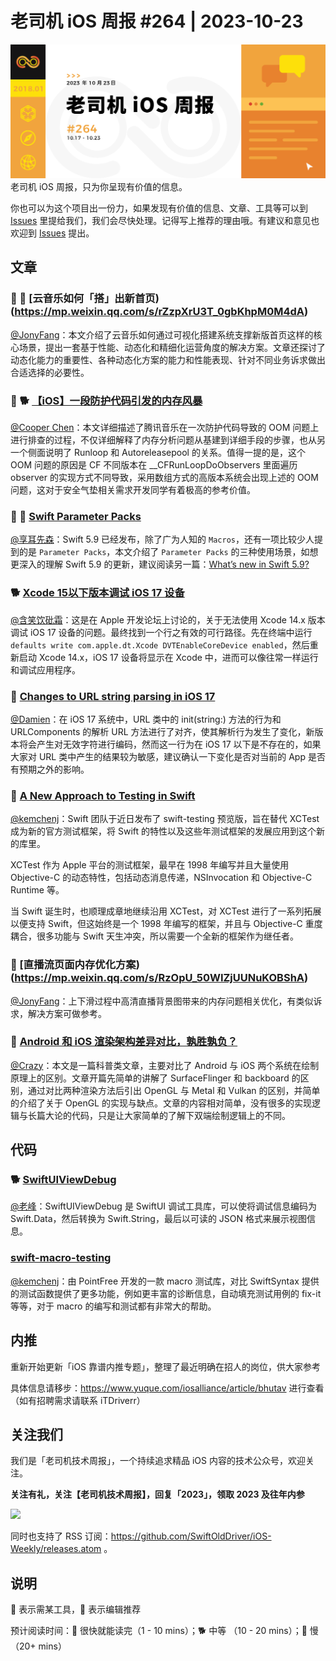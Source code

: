 # 老司机 iOS 周报 #264 | 2023-10-23

![ios-weekly](https://github.com/SwiftOldDriver/iOS-Weekly/blob/master/assets/weekly-header/264.png?raw=true)
老司机 iOS 周报，只为你呈现有价值的信息。

你也可以为这个项目出一份力，如果发现有价值的信息、文章、工具等可以到 [Issues](https://github.com/SwiftOldDriver/iOS-Weekly/issues) 里提给我们，我们会尽快处理。记得写上推荐的理由哦。有建议和意见也欢迎到 [Issues](https://github.com/SwiftOldDriver/iOS-Weekly/issues) 提出。

## 文章

### 🌟 🐎 [云音乐如何「搭」出新首页)(https://mp.weixin.qq.com/s/rZzpXrU3T_0gbKhpM0M4dA)

[@JonyFang](https://github.com/JonyFang)：本文介绍了云音乐如何通过可视化搭建系统支撑新版首页这样的核心场景，提出一套基于性能、动态化和精细化运营角度的解决方案。文章还探讨了动态化能力的重要性、各种动态化方案的能力和性能表现、针对不同业务诉求做出合适选择的必要性。

### 🌟 🐕 [【iOS】一段防护代码引发的内存风暴](https://mp.weixin.qq.com/s/zgwciJibBxyrA_wT2-w3QQ)

[@Cooper Chen](https://github.com/cjlcooper)：本文详细描述了腾讯音乐在一次防护代码导致的 OOM 问题上进行排查的过程，不仅详细解释了内存分析问题从基建到详细手段的步骤，也从另一个侧面说明了 Runloop 和 Autoreleasepool 的关系。值得一提的是，这个 OOM 问题的原因是 CF 不同版本在 __CFRunLoopDoObservers 里面遍历 observer 的实现方式不同导致，采用数组方式的高版本系统会出现上述的 OOM 问题，这对于安全气垫相关需求开发同学有着极高的参考价值。

### 🌟 🐢 [Swift Parameter Packs](https://paul-samuels.com/blog/2023/09/29/swift-parameter-packs/)

[@享耳先森](https://github.com/iblacksun)：Swift 5.9 已经发布，除了广为人知的 `Macros`，还有一项比较少人提到的是 `Parameter Packs`，本文介绍了 `Parameter Packs` 的三种使用场景，如想更深入的理解 Swift 5.9 的更新，建议阅读另一篇：[What’s new in Swift 5.9?](https://www.hackingwithswift.com/articles/258/whats-new-in-swift-5-9)

### 🐕 [Xcode 15以下版本调试 iOS 17 设备](https://developer.apple.com/forums/thread/730947?answerId=758061022#758061022)

[@含笑饮砒霜](https://weibo.com/chinafishnews/)：这是在 Apple 开发论坛上讨论的，关于无法使用 Xcode 14.x 版本调试 iOS 17 设备的问题。最终找到一个行之有效的可行路径。先在终端中运行 `defaults write com.apple.dt.Xcode DVTEnableCoreDevice enabled`，然后重新启动 Xcode 14.x，iOS 17 设备将显示在 Xcode 中，进而可以像往常一样运行和调试应用程序。

### 🐎 [Changes to URL string parsing in iOS 17](https://augmentedcode.io/2023/10/02/changes-to-url-string-parsing-in-ios-17/)

[@Damien](https://github.com/ZengyiMa)：在 iOS 17 系统中，URL 类中的 init(string:) 方法的行为和 URLComponents 的解析 URL 方法进行了对齐，使其解析行为发生了变化，新版本将会产生对无效字符进行编码，然而这一行为在 iOS 17 以下是不存在的，如果大家对 URL 类中产生的结果较为敏感，建议确认一下变化是否对当前的 App 是否有预期之外的影响。

### 🐎 [A New Approach to Testing in Swift](https://forums.swift.org/t/a-new-approach-to-testing-in-swift/67425)

[@kemchenj](https://kemchenj.github.io/)：Swift 团队于近日发布了 swift-testing 预览版，旨在替代 XCTest 成为新的官方测试框架，将 Swift 的特性以及这些年测试框架的发展应用到这个新的库里。

XCTest 作为 Apple 平台的测试框架，最早在 1998 年编写并且大量使用 Objective-C 的动态特性，包括动态消息传递，NSInvocation 和 Objective-C Runtime 等。

当 Swift 诞生时，也顺理成章地继续沿用 XCTest，对 XCTest 进行了一系列拓展以便支持 Swift，但这始终是一个 1998 年编写的框架，并且与 Objective-C 重度耦合，很多功能与 Swift 天生冲突，所以需要一个全新的框架作为继任者。


### 🐎 [直播流⻚⾯内存优化⽅案)(https://mp.weixin.qq.com/s/RzOpU_50WIZjUUNuKOBShA)

[@JonyFang](https://github.com/JonyFang)：上下滑过程中高清直播背景图带来的内存问题相关优化，有类似诉求，解决方案可做参考。

### 🐎 [Android 和 iOS 渲染架构差异对比，孰胜孰负？](https://mp.weixin.qq.com/s/5s11skxtI5FHVTa3ZuqQ7g)

[@Crazy](https://github.com/jiyan135960)：本文是一篇科普类文章，主要对比了 Android 与 iOS 两个系统在绘制原理上的区别。文章开篇先简单的讲解了 SurfaceFlinger 和 backboard 的区别，通过对比两种渲染方法后引出 OpenGL 与 Metal 和 Vulkan 的区别，并简单的介绍了关于 OpenGL 的实现与缺点。文章的内容相对简单，没有很多的实现逻辑与长篇大论的代码，只是让大家简单的了解下双端绘制逻辑上的不同。

## 代码

### 🐕 [SwiftUIViewDebug](https://github.com/Kyle-Ye/SwiftUIViewDebug#swiftuiviewdebug)

[@老峰](https://github.com/gesantung)：SwiftUIViewDebug 是 SwiftUI 调试工具库，可以使将调试信息编码为 Swift.Data，然后转换为 Swift.String，最后以可读的 JSON 格式来展示视图信息。

### [swift-macro-testing](https://github.com/pointfreeco/swift-macro-testing)

[@kemchenj](https://kemchenj.github.io/)：由 PointFree 开发的一款 macro 测试库，对比 SwiftSyntax 提供的测试函数提供了更多功能，例如更丰富的诊断信息，自动填充测试用例的 fix-it 等等，对于 macro 的编写和测试都有非常大的帮助。

## 内推

重新开始更新「iOS 靠谱内推专题」，整理了最近明确在招人的岗位，供大家参考

具体信息请移步：https://www.yuque.com/iosalliance/article/bhutav 进行查看（如有招聘需求请联系 iTDriverr）

## 关注我们

我们是「老司机技术周报」，一个持续追求精品 iOS 内容的技术公众号，欢迎关注。

**关注有礼，关注【老司机技术周报】，回复「2023」，领取 2023 及往年内参**

![](https://github.com/SwiftOldDriver/iOS-Weekly/blob/master/assets/qrcode_for_wechat.jpg?raw=true)

同时也支持了 RSS 订阅：https://github.com/SwiftOldDriver/iOS-Weekly/releases.atom 。

## 说明

🚧 表示需某工具，🌟 表示编辑推荐

预计阅读时间：🐎 很快就能读完（1 - 10 mins）；🐕 中等 （10 - 20 mins）；🐢 慢（20+ mins）
